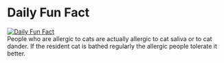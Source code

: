 # Daily Fun Fact
[![Daily Fun Fact](https://github.com/huy2x/daily-fun-facts/actions/workflows/daily-fun-facts.yml/badge.svg)](https://github.com/huy2x/daily-fun-facts/actions/workflows/daily-fun-facts.yml)<br/>
People who are allergic to cats are actually allergic to cat saliva or to cat dander. If the resident cat is bathed regularly the allergic people tolerate it better.
